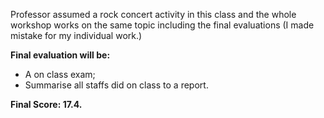 Professor assumed a rock concert activity in this class and the whole workshop works on the same topic including the final evaluations (I made mistake for my individual work.)<br/>

**Final evaluation will be:**
- A on class exam;
- Summarise all staffs did on class to a report.

**Final Score: 17.4.**
